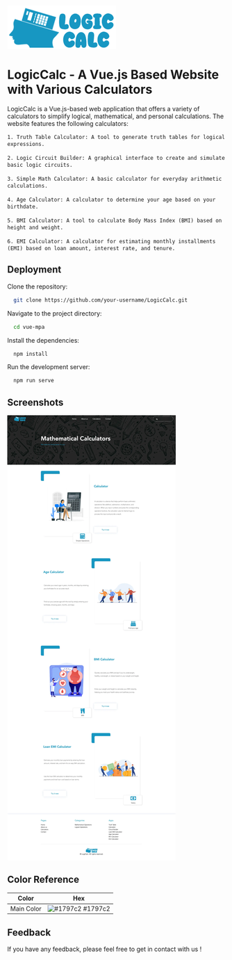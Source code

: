 
![Logo](https://github.com/bennixm/logicCalc/blob/main/vue-mpa/src/images/logo.png)


# LogicCalc - A Vue.js Based Website with Various Calculators

LogicCalc is a Vue.js-based web application that offers a variety of calculators to simplify logical, mathematical, and personal calculations. The website features the following calculators:



    1. Truth Table Calculator: A tool to generate truth tables for logical expressions.

    2. Logic Circuit Builder: A graphical interface to create and simulate basic logic circuits.

    3. Simple Math Calculator: A basic calculator for everyday arithmetic calculations.

    4. Age Calculator: A calculator to determine your age based on your birthdate.

    5. BMI Calculator: A tool to calculate Body Mass Index (BMI) based on height and weight.

    6. EMI Calculator: A calculator for estimating monthly installments (EMI) based on loan amount, interest rate, and tenure.

## Deployment

Clone the repository:

```bash
  git clone https://github.com/your-username/LogicCalc.git

```

Navigate to the project directory:

```bash
  cd vue-mpa
```
Install the dependencies:

```bash
  npm install
```
Run the development server:

```bash
  npm run serve
```

## Screenshots

![App Screenshot](https://github.com/bennixm/logicCalc/blob/main/vue-mpa/src/images/webss.webp)

## Color Reference

| Color             | Hex                                                                |
| ----------------- | ------------------------------------------------------------------ |
| Main Color | ![#1797c2](https://via.placeholder.com/10/0a192f?text=+) #1797c2 |


## Feedback

If you have any feedback, please feel free to get in contact with us !

